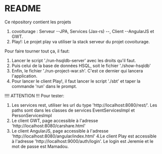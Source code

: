 # README #

Ce répository contient les projets
1. covoiturage : Serveur --JPA, Services (Jax-rs) --, Client --AngularJS et GWT.
2. Play!: Le projet play va utiliser la stack serveur du projet covoiturage.

Pour faire tourner tout ça, il faut:
1. Lancer le script './run-hsqldb-server' avec les droits qu'il faut.
2. Puis celui de la base de données HSQL, soit le fichier './show-hsqldb'
3. Enfin, le fichier './run-project-war.sh'. C'est ce dernier qui lancera l'application.
4. Pour lancer le client Play!, il faut lancer le script './sbt' et taper la commande 'run' dans le prompt. 

!!!! ATTENTION !!!
Pour tester:
1. Les services rest, utiliser les url du type 'http://localhost:8080/rest/'. Les paths sont dans les classes de services EventServicesImpl et PersonServicesImpl
2. Le client GWT, page accessible à l'adresse 'http://localhost:8080/carshare.html'
3. Le client AngularJS, page accessible à l'adresse 'http://localhost:8080/angular/index.html'
4.Le client Play est accessible à l'adresse 'http://localhost:9000/auth/login'.
Le login est Jeremie et le mot de passe est Mamadou.
